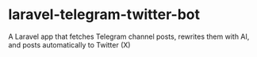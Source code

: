 # laravel-telegram-twitter-bot
A Laravel app that fetches Telegram channel posts, rewrites them with AI, and posts automatically to Twitter (X)
